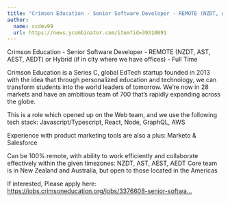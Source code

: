 ```yaml
---
title: "Crimson Education - Senior Software Developer - REMOTE (NZDT, AST, AEST, AEDT) or Hybrid (if in city where we have offices) - Full Time"
author:
  name: ccdev99
  url: https://news.ycombinator.com/item?id=39310891
---
```

Crimson Education - Senior Software Developer - REMOTE (NZDT, AST, AEST, AEDT) or Hybrid (if in city where we have offices) - Full Time

Crimson Education is a Series C, global EdTech startup founded in 2013 with the idea that through personalized education and technology, we can transform students into the world leaders of tomorrow. We’re now in 28 markets and have an ambitious team of 700 that’s rapidly expanding across the globe.

This is a role which opened up on the Web team, and we use the following tech stack: Javascript&#x2F;Typescript, React, Node, GraphQL, AWS

Experience with product marketing tools are also a plus: Marketo &amp; Salesforce

Can be 100% remote, with ability to work efficiently and collaborate effectively within the given timezones: NZDT, AST, AEST, AEDT
Core team is in New Zealand and Australia, but open to those located in the Americas

If interested, Please apply here: <a href="https:&#x2F;&#x2F;jobs.crimsoneducation.org&#x2F;jobs&#x2F;3376608-senior-software-developer" rel="nofollow">https:&#x2F;&#x2F;jobs.crimsoneducation.org&#x2F;jobs&#x2F;3376608-senior-softwa...</a>

